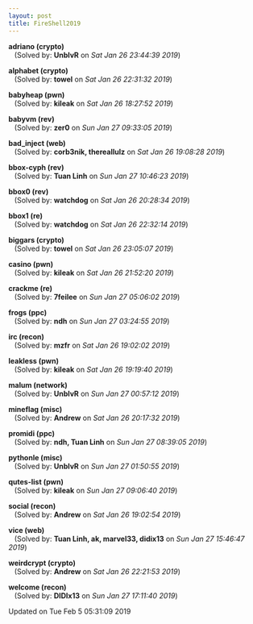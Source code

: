 ```yaml
---
layout: post
title: FireShell2019
---
```


<!--break-->

**adriano (crypto)**  
&nbsp;&nbsp;&nbsp;(Solved by: **UnblvR** on _Sat Jan 26 23:44:39 2019_)  
  
**alphabet (crypto)**  
&nbsp;&nbsp;&nbsp;(Solved by: **towel** on _Sat Jan 26 22:31:32 2019_)  
  
**babyheap (pwn)**  
&nbsp;&nbsp;&nbsp;(Solved by: **kileak** on _Sat Jan 26 18:27:52 2019_)  
  
**babyvm (rev)**  
&nbsp;&nbsp;&nbsp;(Solved by: **zer0** on _Sun Jan 27 09:33:05 2019_)  
  
**bad_inject (web)**  
&nbsp;&nbsp;&nbsp;(Solved by: **corb3nik, thereallulz** on _Sat Jan 26 19:08:28 2019_)  
  
**bbox-cyph (rev)**  
&nbsp;&nbsp;&nbsp;(Solved by: **Tuan Linh** on _Sun Jan 27 10:46:23 2019_)  
  
**bbox0 (rev)**  
&nbsp;&nbsp;&nbsp;(Solved by: **watchdog** on _Sat Jan 26 20:28:34 2019_)  
  
**bbox1 (re)**  
&nbsp;&nbsp;&nbsp;(Solved by: **watchdog** on _Sat Jan 26 22:32:14 2019_)  
  
**biggars (crypto)**  
&nbsp;&nbsp;&nbsp;(Solved by: **towel** on _Sat Jan 26 23:05:07 2019_)  
  
**casino (pwn)**  
&nbsp;&nbsp;&nbsp;(Solved by: **kileak** on _Sat Jan 26 21:52:20 2019_)  
  
**crackme (re)**  
&nbsp;&nbsp;&nbsp;(Solved by: **7feilee** on _Sun Jan 27 05:06:02 2019_)  
  
**frogs (ppc)**  
&nbsp;&nbsp;&nbsp;(Solved by: **ndh** on _Sun Jan 27 03:24:55 2019_)  
  
**irc (recon)**  
&nbsp;&nbsp;&nbsp;(Solved by: **mzfr** on _Sat Jan 26 19:02:02 2019_)  
  
**leakless (pwn)**  
&nbsp;&nbsp;&nbsp;(Solved by: **kileak** on _Sat Jan 26 19:19:40 2019_)  
  
**malum (network)**  
&nbsp;&nbsp;&nbsp;(Solved by: **UnblvR** on _Sun Jan 27 00:57:12 2019_)  
  
**mineflag (misc)**  
&nbsp;&nbsp;&nbsp;(Solved by: **Andrew** on _Sat Jan 26 20:17:32 2019_)  
  
**promidi (ppc)**  
&nbsp;&nbsp;&nbsp;(Solved by: **ndh, Tuan Linh** on _Sun Jan 27 08:39:05 2019_)  
  
**pythonle (misc)**  
&nbsp;&nbsp;&nbsp;(Solved by: **UnblvR** on _Sun Jan 27 01:50:55 2019_)  
  
**qutes-list (pwn)**  
&nbsp;&nbsp;&nbsp;(Solved by: **kileak** on _Sun Jan 27 09:06:40 2019_)  
  
**social (recon)**  
&nbsp;&nbsp;&nbsp;(Solved by: **Andrew** on _Sat Jan 26 19:02:54 2019_)  
  
**vice (web)**  
&nbsp;&nbsp;&nbsp;(Solved by: **Tuan Linh, ak, marvel33, didix13** on _Sun Jan 27 15:46:47 2019_)  
  
**weirdcrypt (crypto)**  
&nbsp;&nbsp;&nbsp;(Solved by: **Andrew** on _Sat Jan 26 22:21:53 2019_)  
  
**welcome (recon)**  
&nbsp;&nbsp;&nbsp;(Solved by: **DIDIx13** on _Sun Jan 27 17:11:40 2019_)  
  


Updated on Tue Feb  5 05:31:09 2019
